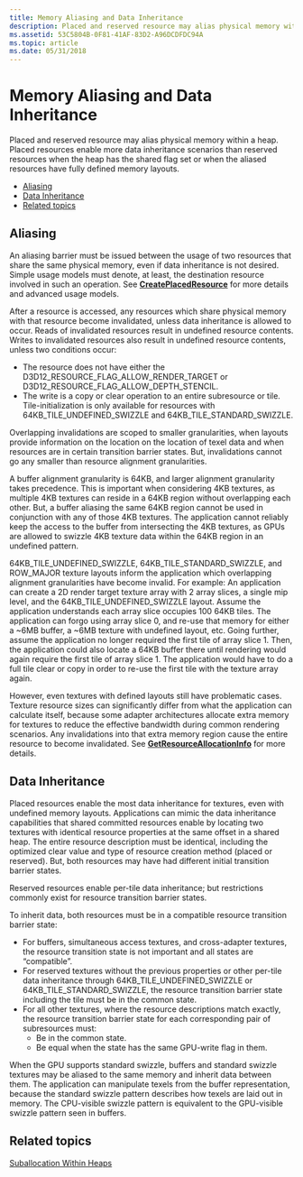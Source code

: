 ```yaml
---
title: Memory Aliasing and Data Inheritance
description: Placed and reserved resource may alias physical memory within a heap. Placed resources enable more data inheritance scenarios than reserved resources when the heap has the shared flag set or when the aliased resources have fully defined memory layouts.
ms.assetid: 53C5804B-0F81-41AF-83D2-A96DCDFDC94A
ms.topic: article
ms.date: 05/31/2018
---
```


# Memory Aliasing and Data Inheritance

Placed and reserved resource may alias physical memory within a heap. Placed resources enable more data inheritance scenarios than reserved resources when the heap has the shared flag set or when the aliased resources have fully defined memory layouts.

-   [Aliasing](#memory-aliasing-and-data-inheritance)
-   [Data Inheritance](#data-inheritance)
-   [Related topics](#related-topics)

## Aliasing

An aliasing barrier must be issued between the usage of two resources that share the same physical memory, even if data inheritance is not desired. Simple usage models must denote, at least, the destination resource involved in such an operation. See [**CreatePlacedResource**](/windows/desktop/api/d3d12/nf-d3d12-id3d12device-createplacedresource) for more details and advanced usage models.

After a resource is accessed, any resources which share physical memory with that resource become invalidated, unless data inheritance is allowed to occur. Reads of invalidated resources result in undefined resource contents. Writes to invalidated resources also result in undefined resource contents, unless two conditions occur:

-   The resource does not have either the D3D12\_RESOURCE\_FLAG\_ALLOW\_RENDER\_TARGET or D3D12\_RESOURCE\_FLAG\_ALLOW\_DEPTH\_STENCIL.
-   The write is a copy or clear operation to an entire subresource or tile. Tile-initialization is only available for resources with 64KB\_TILE\_UNDEFINED\_SWIZZLE and 64KB\_TILE\_STANDARD\_SWIZZLE.

Overlapping invalidations are scoped to smaller granularities, when layouts provide information on the location on the location of texel data and when resources are in certain transition barrier states. But, invalidations cannot go any smaller than resource alignment granularities.

A buffer alignment granularity is 64KB, and larger alignment granularity takes precedence. This is important when considering 4KB textures, as multiple 4KB textures can reside in a 64KB region without overlapping each other. But, a buffer aliasing the same 64KB region cannot be used in conjunction with any of those 4KB textures. The application cannot reliably keep the access to the buffer from intersecting the 4KB textures, as GPUs are allowed to swizzle 4KB texture data within the 64KB region in an undefined pattern.

64KB\_TILE\_UNDEFINED\_SWIZZLE, 64KB\_TILE\_STANDARD\_SWIZZLE, and ROW\_MAJOR texture layouts inform the application which overlapping alignment granularities have become invalid. For example: An application can create a 2D render target texture array with 2 array slices, a single mip level, and the 64KB\_TILE\_UNDEFINED\_SWIZZLE layout. Assume the application understands each array slice occupies 100 64KB tiles. The application can forgo using array slice 0, and re-use that memory for either a ~6MB buffer, a ~6MB texture with undefined layout, etc. Going further, assume the application no longer required the first tile of array slice 1. Then, the application could also locate a 64KB buffer there until rendering would again require the first tile of array slice 1. The application would have to do a full tile clear or copy in order to re-use the first tile with the texture array again.

However, even textures with defined layouts still have problematic cases. Texture resource sizes can significantly differ from what the application can calculate itself, because some adapter architectures allocate extra memory for textures to reduce the effective bandwidth during common rendering scenarios. Any invalidations into that extra memory region cause the entire resource to become invalidated. See [**GetResourceAllocationInfo**](/windows/win32/api/d3d12/nf-d3d12-id3d12device-getresourceallocationinfo) for more details.

## Data Inheritance

Placed resources enable the most data inheritance for textures, even with undefined memory layouts. Applications can mimic the data inheritance capabilities that shared committed resources enable by locating two textures with identical resource properties at the same offset in a shared heap. The entire resource description must be identical, including the optimized clear value and type of resource creation method (placed or reserved). But, both resources may have had different initial transition barrier states.

Reserved resources enable per-tile data inheritance; but restrictions commonly exist for resource transition barrier states.

To inherit data, both resources must be in a compatible resource transition barrier state:

-   For buffers, simultaneous access textures, and cross-adapter textures, the resource transition state is not important and all states are “compatible”.
-   For reserved textures without the previous properties or other per-tile data inheritance through 64KB\_TILE\_UNDEFINED\_SWIZZLE or 64KB\_TILE\_STANDARD\_SWIZZLE, the resource transition barrier state including the tile must be in the common state.
-   For all other textures, where the resource descriptions match exactly, the resource transition barrier state for each corresponding pair of subresources must:
    -   Be in the common state.
    -   Be equal when the state has the same GPU-write flag in them.

When the GPU supports standard swizzle, buffers and standard swizzle textures may be aliased to the same memory and inherit data between them. The application can manipulate texels from the buffer representation, because the standard swizzle pattern describes how texels are laid out in memory. The CPU-visible swizzle pattern is equivalent to the GPU-visible swizzle pattern seen in buffers.

## Related topics

<dl> <dt>

[Suballocation Within Heaps](suballocation-within-heaps.md)
</dt> </dl>

 

 




